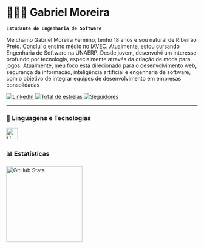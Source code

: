 # 👨🏻‍💻 Gabriel Moreira

**`Estudante de Engenharia de Software`**

Me chamo Gabriel Moreira Fermino, tenho 18 anos e sou natural de Ribeirão Preto. Concluí o ensino médio no IAVEC. Atualmente, estou cursando Engenharia de Software na UNAERP. Desde jovem, desenvolvi um interesse profundo por tecnologia, especialmente através da criação de mods para jogos. Atualmente, meu foco está direcionado para o desenvolvimento web, segurança da informação, inteligência artificial e engenharia de software, com o objetivo de integrar equipes de desenvolvimento em empresas consolidadas



<p align="left">
    <a href="https://www.linkedin.com/in/gabrielmoreiradevs/" target="_blank">
        <img 
            alt="LinkedIn" 
            title="Conecte-se comigo no LinkedIn" 
            src="https://img.shields.io/badge/LinkedIn-0077B5?style=for-the-badge&logo=linkedin&logoColor=white" 
        />
    </a>
    <a href="https://github.com/gabrielmoreiradevs?tab=repositories&sort=stargazers">
        <img 
            alt="Total de estrelas" 
            title="Total de estrelas GitHub" 
            src="https://custom-icon-badges.demolab.com/github/stars/gabrielmoreiradevs?color=55960c&style=for-the-badge&labelColor=488207&logo=star&label=estrelas"
        />
    </a>
    <a href="https://github.com/gabrielmoreiradevs?tab=followers">
        <img 
            alt="Seguidores" 
            title="Me siga no GitHub" 
            src="https://custom-icon-badges.demolab.com/github/followers/gabrielmoreiradevs?color=236ad3&labelColor=1155ba&style=for-the-badge&logo=github&label=Seguidores&logoColor=white"
        />
    </a>
</p>

---

### 🤖 Linguagens e Tecnologias

<img 
    align="left" 
    alt="C" 
    title="C" 
    width="30px" 
    style="padding-right: 10px;" 
    src="https://cdn.jsdelivr.net/gh/devicons/devicon@latest/icons/c/c-original.svg" 
/>

<br/>
<br/>

### 📊 Estatísticas

<p>
  <img 
    align="left" 
    alt="GitHub Stats" 
    height="200" 
    style="padding-right: 10px;" 
    src="https://github-readme-stats.vercel.app/api?username=gabrielmoreiradevs&show_icons=true&theme=tokyonight&include_all_commits=true&locale=pt-br" 
  />
</p>
